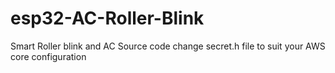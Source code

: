 # esp32-AC-Roller-Blink
Smart Roller blink and AC 
Source code
change secret.h file to suit your AWS core configuration
